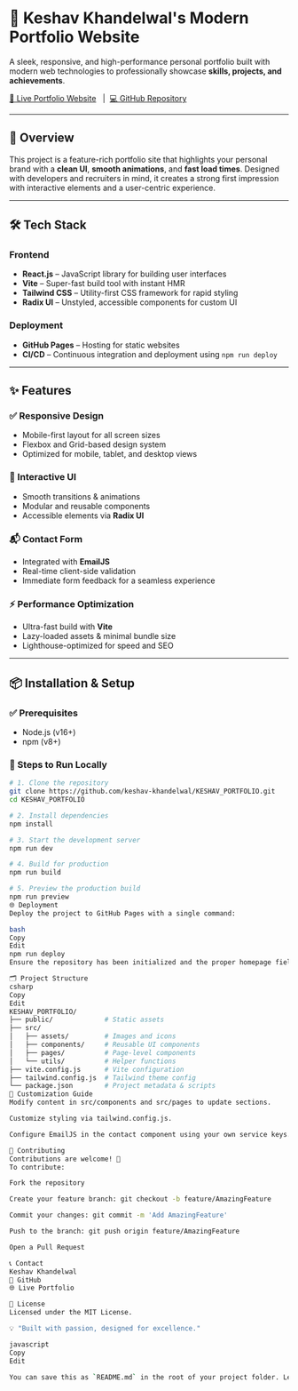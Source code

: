 # 🚀 Keshav Khandelwal's Modern Portfolio Website

A sleek, responsive, and high-performance personal portfolio built with modern web technologies to professionally showcase **skills, projects, and achievements**.

[🔗 Live Portfolio Website](#) &nbsp;&nbsp;|&nbsp;&nbsp;[💻 GitHub Repository](https://github.com/keshav-khandelwal/KESHAV_PORTFOLIO)

---

## 📌 Overview

This project is a feature-rich portfolio site that highlights your personal brand with a **clean UI**, **smooth animations**, and **fast load times**. Designed with developers and recruiters in mind, it creates a strong first impression with interactive elements and a user-centric experience.

---

## 🛠️ Tech Stack

### **Frontend**
- **React.js** – JavaScript library for building user interfaces
- **Vite** – Super-fast build tool with instant HMR
- **Tailwind CSS** – Utility-first CSS framework for rapid styling
- **Radix UI** – Unstyled, accessible components for custom UI

### **Deployment**
- **GitHub Pages** – Hosting for static websites
- **CI/CD** – Continuous integration and deployment using `npm run deploy`

---

## ✨ Features

### ✅ Responsive Design
- Mobile-first layout for all screen sizes
- Flexbox and Grid-based design system
- Optimized for mobile, tablet, and desktop views

### 🎨 Interactive UI
- Smooth transitions & animations
- Modular and reusable components
- Accessible elements via **Radix UI**

### 📬 Contact Form
- Integrated with **EmailJS**
- Real-time client-side validation
- Immediate form feedback for a seamless experience

### ⚡ Performance Optimization
- Ultra-fast build with **Vite**
- Lazy-loaded assets & minimal bundle size
- Lighthouse-optimized for speed and SEO

---

## 📦 Installation & Setup

### ✅ Prerequisites
- Node.js (v16+)
- npm (v8+)

### 🧰 Steps to Run Locally

```bash
# 1. Clone the repository
git clone https://github.com/keshav-khandelwal/KESHAV_PORTFOLIO.git
cd KESHAV_PORTFOLIO

# 2. Install dependencies
npm install

# 3. Start the development server
npm run dev

# 4. Build for production
npm run build

# 5. Preview the production build
npm run preview
🌐 Deployment
Deploy the project to GitHub Pages with a single command:

bash
Copy
Edit
npm run deploy
Ensure the repository has been initialized and the proper homepage field is added to package.json.

🗂️ Project Structure
csharp
Copy
Edit
KESHAV_PORTFOLIO/
├── public/             # Static assets
├── src/
│   ├── assets/         # Images and icons
│   ├── components/     # Reusable UI components
│   ├── pages/          # Page-level components
│   └── utils/          # Helper functions
├── vite.config.js      # Vite configuration
├── tailwind.config.js  # Tailwind theme config
└── package.json        # Project metadata & scripts
🔧 Customization Guide
Modify content in src/components and src/pages to update sections.

Customize styling via tailwind.config.js.

Configure EmailJS in the contact component using your own service keys.

🤝 Contributing
Contributions are welcome! 🚀
To contribute:

Fork the repository

Create your feature branch: git checkout -b feature/AmazingFeature

Commit your changes: git commit -m 'Add AmazingFeature'

Push to the branch: git push origin feature/AmazingFeature

Open a Pull Request

📞 Contact
Keshav Khandelwal
🔗 GitHub
🌐 Live Portfolio

📄 License
Licensed under the MIT License.

💡 "Built with passion, designed for excellence."

javascript
Copy
Edit

You can save this as `README.md` in the root of your project folder. Let me know if you want badges, images, or a dark/light 
